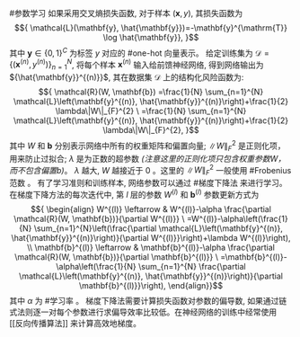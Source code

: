 #参数学习
如果采用交叉熵损失函数, 对于样本 ${(\mathbf{x}, y)}$, 其损失函数为 $${ \mathcal{L}(\mathbf{y}, \hat{\mathbf{y}})=-\mathbf{y}^{\mathrm{T}} \log \hat{\mathbf{y}}, }$$ 其中 ${\mathbf{y} \in\{0,1\}^{C}}$ 为标签 ${y}$ 对应的 #one-hot 向量表示。 给定训练集为 ${\mathcal{D}=\left\{\left(\mathbf{x}^{(n)}, y^{(n)}\right)\right\}_{n=1}^{N}}$, 将每个样本 ${\mathbf{x}^{(n)}}$ 输入给前馈神经网络, 得到网络输出为 ${\hat{\mathbf{y}}^{(n)}}$, 其在数据集 ${\mathcal{D}}$ 上的结构化风险函数为: $${ \mathcal{R}(W, \mathbf{b}) =\frac{1}{N} \sum_{n=1}^{N} \mathcal{L}\left(\mathbf{y}^{(n)}, \hat{\mathbf{y}}^{(n)}\right)+\frac{1}{2} \lambda\|W\|_{F}^{2} \ =\frac{1}{N} \sum_{n=1}^{N} \mathcal{L}\left(\mathbf{y}^{(n)}, \hat{\mathbf{y}}^{(n)}\right)+\frac{1}{2} \lambda\|W\|_{F}^{2}, }$$ 其中 ${W}$ 和 ${\mathbf{b}}$ 分别表示网络中所有的权重矩阵和偏置向量; ${\|W\|_{F}^{2}}$ 是正则化项， 用来防止过拟合; ${\lambda}$ 是为正数的超参数 *(注意这里的正则化项只包含权重参数W，而不包含偏置b)*。 ${\lambda}$ 越大, ${W}$ 越接近于 0 。这里的 ${\|W\|_{F}^{2}}$ 一般使用 #Frobenius范数 。
有了学习准则和训练样本, 网络参数可以通过 #梯度下降法 来进行学习。在梯度下降方法的每次迭代中, 第 ${l}$ 层的参数 ${W^{(l)}}$ 和 ${\mathbf{b}^{(l)}}$ 参数更新方式为 $${  
\begin{align} W^{(l)} \leftarrow & W^{(l)}-\alpha \frac{\partial \mathcal{R}(W, \mathbf{b})}{\partial W^{(l)}} \ =W^{(l)}-\alpha\left(\frac{1}{N} \sum_{n=1}^{N}\left(\frac{\partial \mathcal{L}\left(\mathbf{y}^{(n)}, \hat{\mathbf{y}}^{(n)}\right)}{\partial W^{(l)}}\right)+\lambda W^{(l)}\right), \\ \mathbf{b}^{(l)} \leftarrow & \mathbf{b}^{(l)}-\alpha \frac{\partial \mathcal{R}(W, \mathbf{b})}{\partial \mathbf{b}^{(l)}} \ =\mathbf{b}^{(l)}-\alpha\left(\frac{1}{N} \sum_{n=1}^{N} \frac{\partial \mathcal{L}\left(\mathbf{y}^{(n)}, \hat{\mathbf{y}}^{(n)}\right)}{\partial \mathbf{b}^{(l)}}\right), \end{align}}$$ 其中 ${\alpha}$ 为 #学习率 。 
梯度下降法需要计算损失函数对参数的偏导数, 如果通过链式法则逐一对每个参数进行求偏导效率比较低。在神经网络的训练中经常使用 [[反向传播算法]] 来计算高效地梯度。